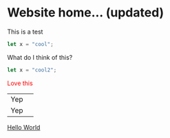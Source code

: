 # Website home... (updated)

This is a test

```typescript
let x = "cool";
```

What do I think of this? 

```javascript
let x = "cool2";
```

<div class="cool" style="color:red;">
  Love this
</div>

<table>
  <tr><td>Yep<td></tr>
  <tr><td>Yep<td></tr>
</table>

[Hello World](pages/2018/001-hello-world)
